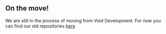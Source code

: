 ## On the move!

We are still in the process of moving from Void Development. For now you can find our old repositories [here](https://github.com/TheVoidDevs)
